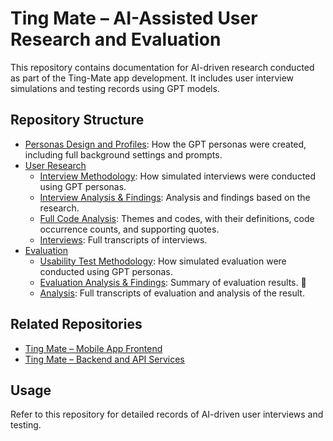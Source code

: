 # Ting Mate – AI-Assisted User Research and Evaluation

This repository contains documentation for AI-driven research conducted as part of the Ting-Mate app development. It includes user interview simulations and testing records using GPT models.

## Repository Structure

- [Personas Design and Profiles](./personas_design.md): How the GPT personas were created, including full background settings and prompts.
- [User Research](./user_research/)
  - [Interview Methodology](./user_research/methodology.md): How simulated interviews were conducted using GPT personas.
  - [Interview Analysis & Findings](./user_research/analysis_and_findings.md): Analysis and findings based on the research.
  - [Full Code Analysis](./user_research/full_code_analysis): Themes and codes, with their definitions, code occurrence counts, and supporting quotes.
  - [Interviews](./user_research/interviews/): Full transcripts of interviews.
- [Evaluation](./evaluation/)
  - [Usability Test Methodology](./evaluation/methodology.md): How simulated evaluation were conducted using GPT personas.
  - [Evaluation Analysis & Findings](./evaluation/analysis_and_findings.md): Summary of evaluation results. 🚧
  - [Analysis](./evaluation/analysis/): Full transcripts of evaluation and analysis of the result.

## Related Repositories

- [Ting Mate – Mobile App Frontend](https://github.com/vivi2393142/ting-mate-frontend)
- [Ting Mate – Backend and API Services](https://github.com/vivi2393142/ting-mate-backend)

## Usage

Refer to this repository for detailed records of AI-driven user interviews and testing.
